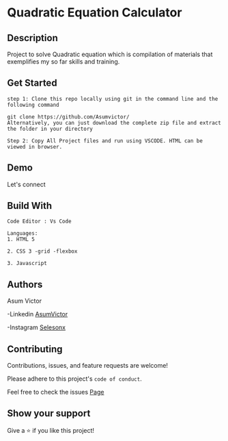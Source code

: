 
# Quadratic Equation Calculator
## Description
 Project to solve Quadratic equation which is compilation of materials that exemplifies my so far skills and training.


## Get Started 
```
step 1: Clone this repo locally using git in the command line and the following command

git clone https://github.com/Asumvictor/
Alternatively, you can just download the complete zip file and extract the folder in your directory

Step 2: Copy All Project files and run using VSCODE. HTML can be viewed in browser.
```

## Demo
Let's connect 


## Build With
```
Code Editor : Vs Code

Languages:
1. HTML 5 

2. CSS 3 -grid -flexbox

3. Javascript
```
## Authors
 Asum Victor

-Linkedin [AsumVictor](https://www.linkedin.com/in/victorasumdev)

-Instagram [Selesonx](https://www.instagram.com/selesonx/)

## Contributing

Contributions, issues, and feature requests are welcome!

Please adhere to this project's `code of conduct`.

Feel free to check the issues [Page](..)


## Show your support

Give a ⭐️ if you like this project!